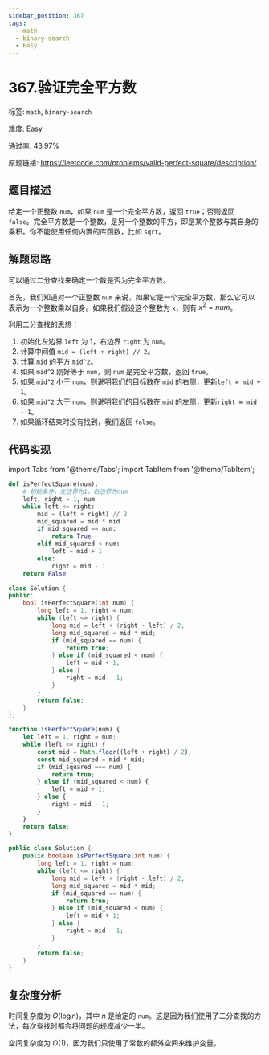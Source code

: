 ```yaml
---
sidebar_position: 367
tags:
  - math
  - binary-search
  - Easy
---
```


# 367.验证完全平方数

标签: `math`, `binary-search`

难度: Easy

通过率: 43.97%

原题链接: https://leetcode.com/problems/valid-perfect-square/description/

## 题目描述
给定一个正整数 `num`，如果 `num` 是一个完全平方数，返回 `true`；否则返回 `false`。完全平方数是一个整数，是另一个整数的平方，即是某个整数与其自身的乘积。你不能使用任何内置的库函数，比如 `sqrt`。

## 解题思路
可以通过二分查找来确定一个数是否为完全平方数。

首先，我们知道对一个正整数 `num` 来说，如果它是一个完全平方数，那么它可以表示为一个整数乘以自身。如果我们假设这个整数为 `x`，则有 $x^2 = num$。

利用二分查找的思想：
1. 初始化左边界 `left` 为 1，右边界 `right` 为 `num`。
2. 计算中间值 `mid = (left + right) // 2`。
3. 计算 `mid` 的平方 `mid^2`。
4. 如果 `mid^2` 刚好等于 `num`，则 `num` 是完全平方数，返回 `true`。
5. 如果 `mid^2` 小于 `num`，则说明我们的目标数在 `mid` 的右侧，更新`left = mid + 1`。
6. 如果 `mid^2` 大于 `num`，则说明我们的目标数在 `mid` 的左侧，更新`right = mid - 1`。
7. 如果循环结束时没有找到，我们返回 `false`。

## 代码实现
import Tabs from '@theme/Tabs';
import TabItem from '@theme/TabItem';

<Tabs>
<TabItem value="python" label="Python">

```python
def isPerfectSquare(num):
    # 初始条件，左边界为1，右边界为num
    left, right = 1, num
    while left <= right:
        mid = (left + right) // 2
        mid_squared = mid * mid
        if mid_squared == num:
            return True
        elif mid_squared < num:
            left = mid + 1
        else:
            right = mid - 1
    return False

```

</TabItem>
<TabItem value="cpp" label="C++">

```cpp
class Solution {
public:
    bool isPerfectSquare(int num) {
        long left = 1, right = num;
        while (left <= right) {
            long mid = left + (right - left) / 2;
            long mid_squared = mid * mid;
            if (mid_squared == num) {
                return true;
            } else if (mid_squared < num) {
                left = mid + 1;
            } else {
                right = mid - 1;
            }
        }
        return false;
    }
};

```

</TabItem>
<TabItem value="javascript" label="JavaScript">

```javascript
function isPerfectSquare(num) {
    let left = 1, right = num;
    while (left <= right) {
        const mid = Math.floor((left + right) / 2);
        const mid_squared = mid * mid;
        if (mid_squared === num) {
            return true;
        } else if (mid_squared < num) {
            left = mid + 1;
        } else {
            right = mid - 1;
        }
    }
    return false;
}

```

</TabItem>
<TabItem value="java" label="Java">

```java
public class Solution {
    public boolean isPerfectSquare(int num) {
        long left = 1, right = num;
        while (left <= right) {
            long mid = left + (right - left) / 2;
            long mid_squared = mid * mid;
            if (mid_squared == num) {
                return true;
            } else if (mid_squared < num) {
                left = mid + 1;
            } else {
                right = mid - 1;
            }
        }
        return false;
    }
}

```

</TabItem>
</Tabs>

## 复杂度分析
时间复杂度为 $O(\log n)$，其中 $n$ 是给定的 `num`。这是因为我们使用了二分查找的方法，每次查找时都会将问题的规模减少一半。  
  
空间复杂度为 $O(1)$，因为我们只使用了常数的额外空间来维护变量。
